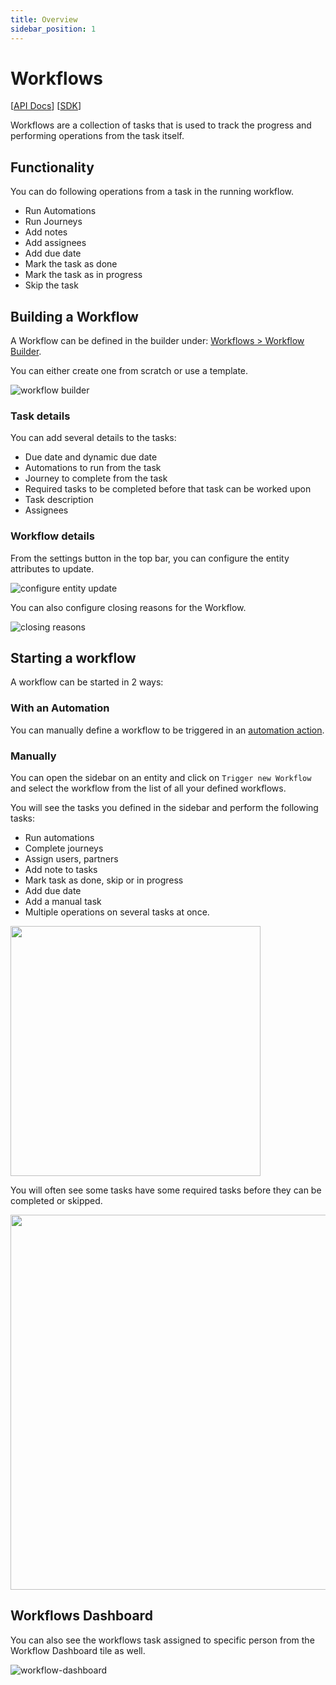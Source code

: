 ```yaml
---
title: Overview
sidebar_position: 1
---
```


# Workflows

[[API Docs](/api/workflow-execution)]
[[SDK](https://www.npmjs.com/package/@epilot/workflow-client)]

Workflows are a collection of tasks that is used to track the progress and performing operations from the task itself.

## Functionality

You can do following operations from a task in the running workflow.

- Run Automations
- Run Journeys
- Add notes
- Add assignees
- Add due date
- Mark the task as done
- Mark the task as in progress
- Skip the task

## Building a Workflow

A Workflow can be defined in the builder under: [Workflows > Workflow Builder](https://portal.epilot.cloud/app/workflows-hub).

You can either create one from scratch or use a template.

![workflow builder](../../static/img/workflows/workflow-builder.png)

### Task details

You can add several details to the tasks:

- Due date and dynamic due date
- Automations to run from the task
- Journey to complete from the task
- Required tasks to be completed before that task can be worked upon
- Task description
- Assignees

### Workflow details

From the settings button in the top bar, you can configure the entity attributes to update.

![configure entity update](../../static/img/workflows/configure_entity_update.png)

You can also configure closing reasons for the Workflow.

![closing reasons](../../static/img/workflows/closing-reasons.png)


## Starting a workflow

A workflow can be started in 2 ways:

### With an Automation

You can manually define a workflow to be triggered in an [automation action](/docs/automation/automation-flows).

### Manually

You can open the sidebar on an entity and click on `Trigger new Workflow` and select the workflow from the list of all your defined workflows.

You will see the tasks you defined in the sidebar and perform the following tasks:

- Run automations
- Complete journeys
- Assign users, partners
- Add note to tasks
- Mark task as done, skip or in progress
- Add due date
- Add a manual task
- Multiple operations on several tasks at once.

<img src="/img/workflows/workflow-sidebar.png" width="400"/>


You will often see some tasks have some required tasks before they can be completed or skipped.

<img src="/img/workflows/required-tasks.png" width="600"/>



## Workflows Dashboard
You can also see the workflows task assigned to specific person from the Workflow Dashboard tile as well.


![workflow-dashboard](../../static/img/workflows/workflow-dashboard.png)
